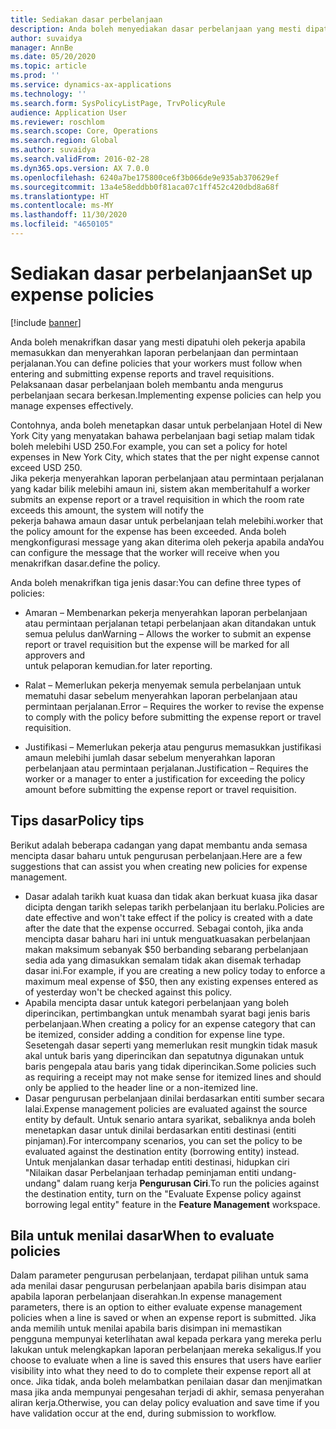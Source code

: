 ```yaml
---
title: Sediakan dasar perbelanjaan
description: Anda boleh menyediakan dasar perbelanjaan yang mesti dipatuhi oleh pekerja anda apabila memasukkan dan menyerahkan laporan perbelanjaan dan permintaan perjalanan dalam Microsoft Dynamics 365 Finance.
author: suvaidya
manager: AnnBe
ms.date: 05/20/2020
ms.topic: article
ms.prod: ''
ms.service: dynamics-ax-applications
ms.technology: ''
ms.search.form: SysPolicyListPage, TrvPolicyRule
audience: Application User
ms.reviewer: roschlom
ms.search.scope: Core, Operations
ms.search.region: Global
ms.author: suvaidya
ms.search.validFrom: 2016-02-28
ms.dyn365.ops.version: AX 7.0.0
ms.openlocfilehash: 6240a7be175800ce6f3b066de9e935ab370629ef
ms.sourcegitcommit: 13a4e58eddbb0f81aca07c1ff452c420dbd8a68f
ms.translationtype: HT
ms.contentlocale: ms-MY
ms.lasthandoff: 11/30/2020
ms.locfileid: "4650105"
---
```

# <a name="set-up-expense-policies"></a><span data-ttu-id="e42f8-103">Sediakan dasar perbelanjaan</span><span class="sxs-lookup"><span data-stu-id="e42f8-103">Set up expense policies</span></span>

[!include [banner](../includes/banner.md)]

<span data-ttu-id="e42f8-104">Anda boleh menakrifkan dasar yang mesti dipatuhi oleh pekerja apabila memasukkan dan menyerahkan laporan perbelanjaan dan permintaan perjalanan.</span><span class="sxs-lookup"><span data-stu-id="e42f8-104">You can define policies that your workers must follow when entering and submitting expense reports and travel requisitions.</span></span>         
<span data-ttu-id="e42f8-105">Pelaksanaan dasar perbelanjaan boleh membantu anda mengurus perbelanjaan secara berkesan.</span><span class="sxs-lookup"><span data-stu-id="e42f8-105">Implementing expense policies can help you manage expenses effectively.</span></span>         

<span data-ttu-id="e42f8-106">Contohnya, anda boleh menetapkan dasar untuk perbelanjaan Hotel di New York City yang menyatakan bahawa perbelanjaan bagi setiap malam tidak boleh melebihi USD 250.</span><span class="sxs-lookup"><span data-stu-id="e42f8-106">For example, you can set a policy for hotel expenses in New York City, which states that the per night expense cannot exceed USD 250.</span></span>       
<span data-ttu-id="e42f8-107">Jika pekerja menyerahkan laporan perbelanjaan atau permintaan perjalanan yang kadar bilik melebihi amaun ini, sistem akan memberitahu</span><span class="sxs-lookup"><span data-stu-id="e42f8-107">If a worker submits an expense report or a travel requisition in which the room rate exceeds this amount, the system will notify the</span></span>        
<span data-ttu-id="e42f8-108">pekerja bahawa amaun dasar untuk perbelanjaan telah melebihi.</span><span class="sxs-lookup"><span data-stu-id="e42f8-108">worker that the policy amount for the expense has been exceeded.</span></span> <span data-ttu-id="e42f8-109">Anda boleh mengkonfigurasi message yang akan diterima oleh pekerja apabila anda</span><span class="sxs-lookup"><span data-stu-id="e42f8-109">You can configure the message that the worker will receive when you</span></span>        
<span data-ttu-id="e42f8-110">menakrifkan dasar.</span><span class="sxs-lookup"><span data-stu-id="e42f8-110">define the policy.</span></span>      
        
<span data-ttu-id="e42f8-111">Anda boleh menakrifkan tiga jenis dasar:</span><span class="sxs-lookup"><span data-stu-id="e42f8-111">You can define three types of policies:</span></span>         
        
- <span data-ttu-id="e42f8-112">Amaran – Membenarkan pekerja menyerahkan laporan perbelanjaan atau permintaan perjalanan tetapi perbelanjaan akan ditandakan untuk semua pelulus dan</span><span class="sxs-lookup"><span data-stu-id="e42f8-112">Warning – Allows the worker to submit an expense report or travel requisition but the expense will be marked for all approvers and</span></span>        
  <span data-ttu-id="e42f8-113">untuk pelaporan kemudian.</span><span class="sxs-lookup"><span data-stu-id="e42f8-113">for later reporting.</span></span>        

- <span data-ttu-id="e42f8-114">Ralat – Memerlukan pekerja menyemak semula perbelanjaan untuk mematuhi dasar sebelum menyerahkan laporan perbelanjaan atau permintaan perjalanan.</span><span class="sxs-lookup"><span data-stu-id="e42f8-114">Error – Requires the worker to revise the expense to comply with the policy before submitting the expense report or travel requisition.</span></span>       
 
 - <span data-ttu-id="e42f8-115">Justifikasi – Memerlukan pekerja atau pengurus memasukkan justifikasi amaun melebihi jumlah dasar sebelum menyerahkan laporan perbelanjaan atau permintaan perjalanan.</span><span class="sxs-lookup"><span data-stu-id="e42f8-115">Justification – Requires the worker or a manager to enter a justification for exceeding the policy amount before submitting the expense report or travel requisition.</span></span>        

## <a name="policy-tips"></a><span data-ttu-id="e42f8-116">Tips dasar</span><span class="sxs-lookup"><span data-stu-id="e42f8-116">Policy tips</span></span>
<span data-ttu-id="e42f8-117">Berikut adalah beberapa cadangan yang dapat membantu anda semasa mencipta dasar baharu untuk pengurusan perbelanjaan.</span><span class="sxs-lookup"><span data-stu-id="e42f8-117">Here are a few suggestions that can assist you when creating new policies for expense management.</span></span> 
* <span data-ttu-id="e42f8-118">Dasar adalah tarikh kuat kuasa dan tidak akan berkuat kuasa jika dasar dicipta dengan tarikh selepas tarikh perbelanjaan itu berlaku.</span><span class="sxs-lookup"><span data-stu-id="e42f8-118">Policies are date effective and won't take effect if the policy is created with a date after the date that the expense occurred.</span></span> <span data-ttu-id="e42f8-119">Sebagai contoh, jika anda mencipta dasar baharu hari ini untuk menguatkuasakan perbelanjaan makan maksimum sebanyak $50 berbanding sebarang perbelanjaan sedia ada yang dimasukkan semalam tidak akan disemak terhadap dasar ini.</span><span class="sxs-lookup"><span data-stu-id="e42f8-119">For example, if you are creating a new policy today to enforce a maximum meal expense of $50, then any existing expenses entered as of yesterday won't be checked against this policy.</span></span>
* <span data-ttu-id="e42f8-120">Apabila mencipta dasar untuk kategori perbelanjaan yang boleh diperincikan, pertimbangkan untuk menambah syarat bagi jenis baris perbelanjaan.</span><span class="sxs-lookup"><span data-stu-id="e42f8-120">When creating a policy for an expense category that can be itemized, consider adding a condition for expense line type.</span></span> <span data-ttu-id="e42f8-121">Sesetengah dasar seperti yang memerlukan resit mungkin tidak masuk akal untuk baris yang diperincikan dan sepatutnya digunakan untuk baris pengepala atau baris yang tidak diperincikan.</span><span class="sxs-lookup"><span data-stu-id="e42f8-121">Some policies such as requiring a receipt may not make sense for itemized lines and should only be applied to the header line or a non-itemized line.</span></span> 
* <span data-ttu-id="e42f8-122">Dasar pengurusan perbelanjaan dinilai berdasarkan entiti sumber secara lalai.</span><span class="sxs-lookup"><span data-stu-id="e42f8-122">Expense management policies are evaluated against the source entity by default.</span></span> <span data-ttu-id="e42f8-123">Untuk senario antara syarikat, sebaliknya anda boleh menetapkan dasar untuk dinilai berdasarkan entiti destinasi (entiti pinjaman).</span><span class="sxs-lookup"><span data-stu-id="e42f8-123">For intercompany scenarios, you can set the policy to be evaluated against the destination entity (borrowing entity) instead.</span></span> <span data-ttu-id="e42f8-124">Untuk menjalankan dasar terhadap entiti destinasi, hidupkan ciri "Nilaikan dasar Perbelanjaan terhadap peminjaman entiti undang-undang" dalam ruang kerja **Pengurusan Ciri**.</span><span class="sxs-lookup"><span data-stu-id="e42f8-124">To run the policies against the destination entity, turn on the "Evaluate Expense policy against borrowing legal entity" feature in the **Feature Management** workspace.</span></span>

## <a name="when-to-evaluate-policies"></a><span data-ttu-id="e42f8-125">Bila untuk menilai dasar</span><span class="sxs-lookup"><span data-stu-id="e42f8-125">When to evaluate policies</span></span>

<span data-ttu-id="e42f8-126">Dalam parameter pengurusan perbelanjaan, terdapat pilihan untuk sama ada menilai dasar pengurusan perbelanjaan apabila baris disimpan atau apabila laporan perbelanjaan diserahkan.</span><span class="sxs-lookup"><span data-stu-id="e42f8-126">In expense management parameters, there is an option to either evaluate expense management policies when a line is saved or when an expense report is submitted.</span></span> <span data-ttu-id="e42f8-127">Jika anda memilih untuk menilai apabila baris disimpan ini memastikan pengguna mempunyai keterlihatan awal kepada perkara yang mereka perlu lakukan untuk melengkapkan laporan perbelanjaan mereka sekaligus.</span><span class="sxs-lookup"><span data-stu-id="e42f8-127">If you choose to evaluate when a line is saved this ensures that users have earlier visibility into what they need to do to complete their expense report all at once.</span></span> <span data-ttu-id="e42f8-128">Jika tidak, anda boleh melambatkan penilaian dasar dan menjimatkan masa jika anda mempunyai pengesahan terjadi di akhir, semasa penyerahan aliran kerja.</span><span class="sxs-lookup"><span data-stu-id="e42f8-128">Otherwise, you can delay policy evaluation and save time if you have validation occur at the end, during submission to workflow.</span></span>
